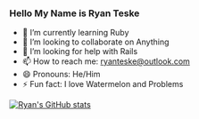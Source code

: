 ### Hello My Name is Ryan Teske

- 🌱 I’m currently learning Ruby
- 👯 I’m looking to collaborate on Anything 
- 🤔 I’m looking for help with Rails
- 📫 How to reach me: ryanteske@outlook.com
- 😄 Pronouns: He/Him
- ⚡ Fun fact: I love Watermelon and Problems

[![Ryan's GitHub stats](https://github-readme-stats.vercel.app/api?username=Rteske)](https://github.com/Rteske/github-readme-stats)

